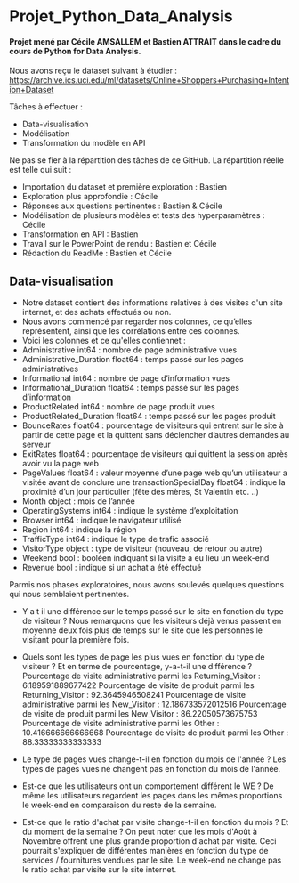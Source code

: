 # Projet_Python_Data_Analysis

#### Projet mené par Cécile AMSALLEM et Bastien ATTRAIT dans le cadre du cours de Python for Data Analysis.

Nous avons reçu le dataset suivant à étudier :
https://archive.ics.uci.edu/ml/datasets/Online+Shoppers+Purchasing+Intention+Dataset


Tâches à effectuer :
- Data-visualisation
-	Modélisation
-	Transformation du modèle en API 


Ne pas se fier à la répartition des tâches de ce GitHub. La répartition réelle est telle qui suit :
-	Importation du dataset et première exploration : Bastien
-	Exploration plus approfondie : Cécile
-	Réponses aux questions pertinentes : Bastien & Cécile
-	Modélisation de plusieurs modèles et tests des hyperparamètres : Cécile
-	Transformation en API : Bastien
-	Travail sur le PowerPoint de rendu : Bastien et Cécile
-	Rédaction du ReadMe : Bastien et Cécile

## Data-visualisation 

- Notre dataset contient des informations relatives à des visites d'un site internet, et des achats effectués ou non. 
- Nous avons commencé par regarder nos colonnes, ce qu’elles représentent, ainsi que les corrélations entre ces colonnes.
- Voici les colonnes et ce qu'elles contiennet :
- Administrative int64 : nombre de page administrative vues
- Administrative_Duration float64 : temps passé sur les pages administratives
- Informational int64 : nombre de page d’information vues
- Informational_Duration float64 : temps passé sur les pages d’information
- ProductRelated int64 : nombre de page produit vues
- ProductRelated_Duration float64 : temps passé sur les pages produit
- BounceRates float64 : pourcentage de visiteurs qui entrent sur le site à partir de cette page et la quittent sans déclencher d’autres demandes au serveur 
- ExitRates float64 : pourcentage de visiteurs qui quittent la session après avoir vu la page web
- PageValues float64 : valeur moyenne d’une page web qu’un utilisateur a visitée avant de conclure une transactionSpecialDay float64 : indique la proximité d’un jour particulier (fête des mères, St Valentin etc. ..)
- Month object : mois de l’année
- OperatingSystems int64 : indique le système d’exploitation
- Browser int64 : indique le navigateur utilisé
- Region int64 : indique la région 
- TrafficType int64 : indique le type de trafic associé
- VisitorType object : type de visiteur (nouveau, de retour ou autre)
- Weekend bool : booléen indiquant si la visite a eu lieu un week-end
- Revenue bool : indique si un achat a été effectué



Parmis nos phases exploratoires, nous avons soulevés quelques questions qui nous semblaient pertinentes.
- Y a t il une différence sur le temps passé sur le site en fonction du type de visiteur ?
  Nous remarquons que les visiteurs déjà venus passent en moyenne deux fois plus de temps sur le site que les personnes le visitant pour la première fois.
  
- Quels sont les types de page les plus vues en fonction du type de visiteur ? Et en terme de pourcentage, y-a-t-il une différence ?
Pourcentage de visite administrative parmi les Returning_Visitor : 6.189591889677422
Pourcentage de visite de produit parmi les Returning_Visitor : 92.3645946508241
Pourcentage de visite administrative parmi les New_Visitor : 12.186733572012516
Pourcentage de visite de produit parmi les New_Visitor : 86.22050573675753
Pourcentage de visite administrative parmi les Other : 10.416666666666668
Pourcentage de visite de produit parmi les Other : 88.33333333333333

- Le type de pages vues change-t-il en fonction du mois de l'année ?
Les types de pages vues ne changent pas en fonction du mois de l'année.

- Est-ce que les utilisateurs ont un comportement différent le WE ? 
De même les utilisateurs regardent les pages dans les mêmes proportions le week-end en comparaison du reste de la semaine.

- Est-ce que le ratio d'achat par visite change-t-il en fonction du mois ? Et du moment de la semaine ?
On peut noter que les mois d'Août à Novembre offrent une plus grande proportion d'achat par visite. Ceci pourrait s'expliquer de différentes manières en fonction du type de services / fournitures vendues par le site.
Le week-end ne change pas le ratio achat par visite sur le site internet.
